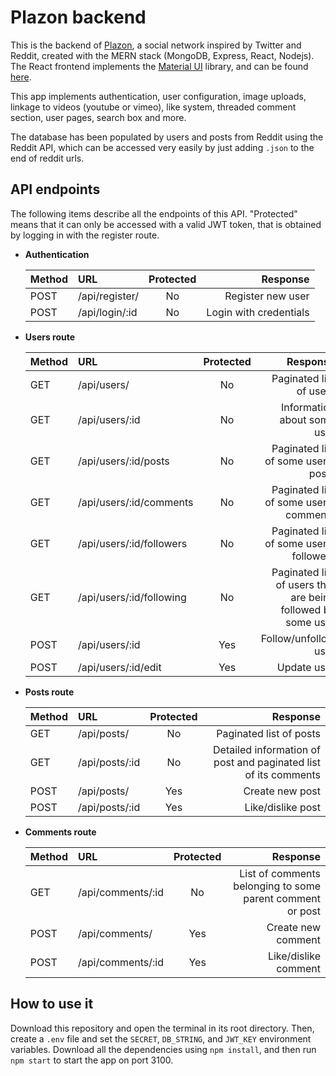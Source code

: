 # Plazon backend

This is the backend of [Plazon](https://plazon.herokuapp.com/feed), a social network inspired by Twitter and Reddit, created with the MERN stack (MongoDB, Express, React, Nodejs). The React frontend implements the [Material UI](https://material-ui.com/) library, and can be found [here](https://github.com/tulio-vieira/plazon-frontend).

This app implements authentication, user configuration, image uploads, linkage to videos (youtube or vimeo), like system, threaded comment section, user pages, search box and more.

The database has been populated by users and posts from Reddit using the Reddit API, which can be accessed very easily by just adding `.json` to the end of reddit urls.

## API endpoints

The following items describe all the endpoints of this API. "Protected" means that it can only be accessed with a valid JWT token, that is obtained by logging in with the register route.

* **Authentication**

  | Method |            URL            | Protected |           Response          |
  | ------ |:--------------------------| :-------: | --------------------------: |
  | POST    | /api/register/           |    No     | Register new user           |
  | POST    | /api/login/:id           |    No     | Login with credentials      |



* **Users route**

  | Method |            URL            | Protected |           Response          |
  | ------ |:--------------------------| :-------: | --------------------------: |
  | GET    | /api/users/               |    No     | Paginated list of users                                         |
  | GET    | /api/users/:id            |    No     | Information about some user                                     |
  | GET    | /api/users/:id/posts      |    No     | Paginated list of some user's posts                             |
  | GET    | /api/users/:id/comments   |    No     | Paginated list of some user's comments                          |
  | GET    | /api/users/:id/followers  |    No     | Paginated list of some user's followers                         |
  | GET    | /api/users/:id/following  |    No     | Paginated list of users that are being followed by some user    |
  | POST   | /api/users/:id            |    Yes    | Follow/unfollow user                                            |
  | POST   | /api/users/:id/edit       |    Yes    | Update user                                                     |


* **Posts route**
  
  | Method |            URL            | Protected |           Response          |
  | ------ |:--------------------------| :-------: | --------------------------: |
  | GET    | /api/posts/               |    No     | Paginated list of posts                                          |
  | GET    | /api/posts/:id            |    No     | Detailed information of post and paginated list of its comments  |
  | POST   | /api/posts/               |    Yes    | Create new post                             |
  | POST   | /api/posts/:id            |    Yes    | Like/dislike post                           |


* **Comments route**
  
  | Method |            URL            | Protected |           Response          |
  | ------ |:--------------------------| :-------: | --------------------------: |
  | GET    | /api/comments/:id            |    No     | List of comments belonging to some parent comment or post   |
  | POST   | /api/comments/               |    Yes    | Create new comment                             |
  | POST   | /api/comments/:id            |    Yes    | Like/dislike comment                           |


## How to use it

Download this repository and open the terminal in its root directory. Then, create a `.env` file and set the `SECRET`, `DB_STRING`, and `JWT_KEY` environment variables. Download all the dependencies using `npm install`, and then run `npm start` to start the app on port 3100.